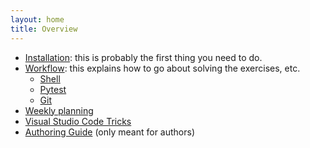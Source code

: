 ```yaml
---
layout: home
title: Overview
---
```


* [Installation](installation/): this is probably the first thing you need to do.
* [Workflow](workflow): this explains how to go about solving the exercises, etc.
  * [Shell](./workflow/shell.md)
  * [Pytest](./workflow/pytest.md)
  * [Git](./workflow/git.md)
* [Weekly planning](planning.md)
* [Visual Studio Code Tricks](vscode/)
* [Authoring Guide](authoring/) (only meant for authors)

